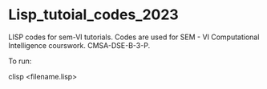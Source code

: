 # Lisp_tutoial_codes_2023
LISP codes for sem-VI tutorials. Codes are used for SEM - VI Computational Intelligence courswork. CMSA-DSE-B-3-P.

To run:

clisp <filename.lisp>
